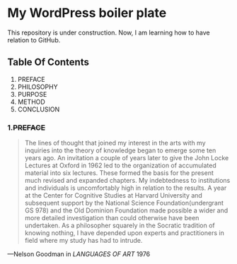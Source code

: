 # My WordPress boiler plate
This repository is under construction. Now, I am learning how to have relation to GitHub.

## Table Of Contents
1. PREFACE
2. PHILOSOPHY
3. PURPOSE
4. METHOD
5. CONCLUSION

### 1.~~PREFACE~~
> The lines of thought that joined my interest in the arts with my inquiries into the theory of knowledge began to emerge some ten years ago. An invitation a couple of years later to give the John Locke Lectures at Oxford in 1962 led to the organization of accumulated material into six lectures. These formed the basis for the present much revised and expanded chapters.
My indebtedness to institutions and individuals is uncomfortably high in relation to the results. A year at the Center for Cognitive Studies at Harvard University and subsequent support by the National Science Foundation(undergrant GS 978) and the Old Dominion Foundation made possible a wider and more detailed investigation than could otherwise have been undertaken. As a philosopher squarely in the Socratic tradition of knowing nothing, I have depended upon experts and practitioners in field where my study has had to intrude.

—Nelson Goodman in _LANGUAGES OF ART_ 1976
